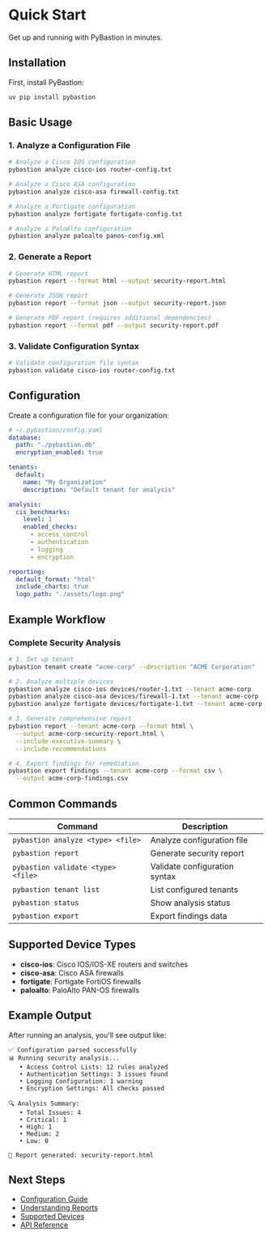 # Quick Start

Get up and running with PyBastion in minutes.

## Installation

First, install PyBastion:

```bash
uv pip install pybastion
```

## Basic Usage

### 1. Analyze a Configuration File

```bash
# Analyze a Cisco IOS configuration
pybastion analyze cisco-ios router-config.txt

# Analyze a Cisco ASA configuration
pybastion analyze cisco-asa firewall-config.txt

# Analyze a Fortigate configuration
pybastion analyze fortigate fortigate-config.txt

# Analyze a PaloAlto configuration
pybastion analyze paloalto panos-config.xml
```

### 2. Generate a Report

```bash
# Generate HTML report
pybastion report --format html --output security-report.html

# Generate JSON report
pybastion report --format json --output security-report.json

# Generate PDF report (requires additional dependencies)
pybastion report --format pdf --output security-report.pdf
```

### 3. Validate Configuration Syntax

```bash
# Validate configuration file syntax
pybastion validate cisco-ios router-config.txt
```

## Configuration

Create a configuration file for your organization:

```yaml
# ~/.pybastion/config.yaml
database:
  path: "./pybastion.db"
  encryption_enabled: true

tenants:
  default:
    name: "My Organization"
    description: "Default tenant for analysis"

analysis:
  cis_benchmarks:
    level: 1
    enabled_checks:
      - access_control
      - authentication
      - logging
      - encryption

reporting:
  default_format: "html"
  include_charts: true
  logo_path: "./assets/logo.png"
```

## Example Workflow

### Complete Security Analysis

```bash
# 1. Set up tenant
pybastion tenant create "acme-corp" --description "ACME Corporation"

# 2. Analyze multiple devices
pybastion analyze cisco-ios devices/router-1.txt --tenant acme-corp
pybastion analyze cisco-asa devices/firewall-1.txt --tenant acme-corp
pybastion analyze fortigate devices/fortigate-1.txt --tenant acme-corp

# 3. Generate comprehensive report
pybastion report --tenant acme-corp --format html \
  --output acme-corp-security-report.html \
  --include-executive-summary \
  --include-recommendations

# 4. Export findings for remediation
pybastion export findings --tenant acme-corp --format csv \
  --output acme-corp-findings.csv
```

## Common Commands

| Command | Description |
|---------|-------------|
| `pybastion analyze <type> <file>` | Analyze configuration file |
| `pybastion report` | Generate security report |
| `pybastion validate <type> <file>` | Validate configuration syntax |
| `pybastion tenant list` | List configured tenants |
| `pybastion status` | Show analysis status |
| `pybastion export` | Export findings data |

## Supported Device Types

- **cisco-ios**: Cisco IOS/IOS-XE routers and switches
- **cisco-asa**: Cisco ASA firewalls
- **fortigate**: Fortigate FortiOS firewalls
- **paloalto**: PaloAlto PAN-OS firewalls

## Example Output

After running an analysis, you'll see output like:

```
✅ Configuration parsed successfully
📊 Running security analysis...
   • Access Control Lists: 12 rules analyzed
   • Authentication Settings: 3 issues found
   • Logging Configuration: 1 warning
   • Encryption Settings: All checks passed

🔍 Analysis Summary:
   • Total Issues: 4
   • Critical: 1
   • High: 1
   • Medium: 2
   • Low: 0

📄 Report generated: security-report.html
```

## Next Steps

- [Configuration Guide](../user-guide/configuration.md)
- [Understanding Reports](../user-guide/reports.md)
- [Supported Devices](../user-guide/device-support.md)
- [API Reference](../api-reference/cli.md)
